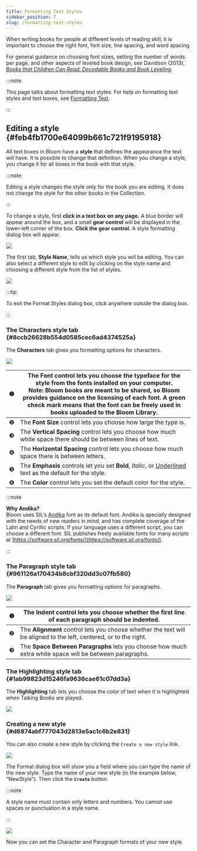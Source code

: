 ```yaml
---
title: Formatting Text Styles
sidebar_position: 7
slug: /formatting-text-styles
---
```




When writing books for people at different levels of reading skill, it is important to choose the right font, font size, line spacing, and word spacing. 


For general guidance on choosing font sizes, setting the number of words per page, and other aspects of leveled book design, see Davidson (2013), [_Books that Children Can Read: Decodable Books and Book Leveling_](https://www.edu-links.org/resources/books-children-can-read).


:::note

This page talks about formatting text styles. For help on formatting text styles and text boxes, see [Formatting Text](/formatting-text). 

:::




## Editing a style {#feb4fb1700e64099b661c721f9195918}


All text boxes in Bloom have a **style** that defines the appearance the text will have. It is possible to change that definition. When you change a style, you change it for all boxes in the book with that style. 


:::note

Editing a style changes the style only for the book you are editing. It does not change the style for the other books in the Collection.

:::




To change a style, first **click in a text box on any page.** A blue border will appear around the box, and a small **gear control** will be displayed in the lower-left corner of the box. **Click the gear control.** A style formatting dialog box will appear. 


![](./1268946713.png)


The first tab, **Style Name**, tells us which style you will be editing. You can also select a different style to edit by clicking on the style name and choosing a different style from the list of styles. 


![](./365311563.png)


:::tip

To exit the Format Styles dialog box, click anywhere outside the dialog box. 

:::




### The Characters style tab {#8ccb26628b554d0585cec6ad4374525a}


The **Characters** tab gives you formatting options for characters.  


![](./586929973.png)


| ❶ | The **Font** control lets you choose the typeface for the style from the fonts installed on your computer. <br/>**Note:** Bloom books are meant to be shared, so Bloom provides guidance on the **licensing** of each font. A green check mark means that the font can be freely used in books uploaded to the Bloom Library.  |
| - | ------------------------------------------------------------------------------------------------------------------------------------------------------------------------------------------------------------------------------------------------------------------------------------------------------------------------------ |
| ❷ | The **Font Size** control lets you choose how large the type is.                                                                                                                                                                                                                                                               |
| ❸ | The **Vertical Spacing** control lets you choose how much white space there should be between lines of text.                                                                                                                                                                                                                   |
| ❹ | The **Horizontal Spacing** control lets you choose how much space there is between letters.                                                                                                                                                                                                                                    |
| ❺ | The **Emphasis** controls let you set **Bold**, _Italic_, or <u>Underlined</u> text as the default for the style.                                                                                                                                                                                                              |
| ❻ | The **Color** control lets you set the default color for the style.                                                                                                                                                                                                                                                            |


:::note

**Why Andika?**  
Bloom uses SIL’s [Andika](https://software.sil.org/andika/) font as its default font. Andika is specially designed with the needs of new readers in mind, and has complete coverage of the Latin and Cyrillic scripts. If your language uses a different script, you can choose a different font. SIL publishes freely available fonts for many scripts at [https://software.sil.org/fonts/](https://software.sil.org/fonts/). 

:::




### The Paragraph style tab {#961126a170434b8cbf320dd3c07fb580}


The **Paragraph** tab gives you formatting options for paragraphs. 


![](./1638766008.png)


| ❶ | The **Indent** control lets you choose whether the first line of each paragraph should be indented.                 |
| - | ------------------------------------------------------------------------------------------------------------------- |
| ❷ | The **Alignment** control lets you choose whether the text will be aligned to the left, centered, or to the right.  |
| ❸ | The **Space Between Paragraphs** lets you choose how much extra white space will be between paragraphs.             |


### The Highlighting style tab {#1ab99823d15246fa9636cae61c07dd3a}


The **Highlighting** tab lets you choose the color of text when it is highlighted when Talking Books are played.  


![](./745550130.png)


### Creating a new style {#d6874abf777043d2813e5ac1c6b2e831}


You can also create a new style by clicking the `Create a new style` link. 


![](./110358023.png)


The Format dialog box will show you a field where you can type the name of the new style. Type the name of your new style (in the example below, “NewStyle”). Then click the **`Create`** button. 


:::note

A style name must contain only letters and numbers. You cannot use spaces or punctuation in a style name. 

:::




![](./1679921871.png)


Now you can set the Character and Paragraph formats of your new style. 

